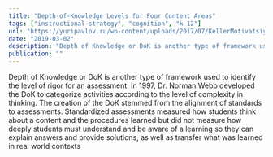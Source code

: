 ```yaml
---
title: "Depth-of-Knowledge Levels for Four Content Areas"
tags: ["instructional strategy", "cognition", "k-12"]
url: "https://yuripavlov.ru/wp-content/uploads/2017/07/KellerMotivatsiya1987.pdf"
date: "2019-03-02"
description: "Depth of Knowledge or DoK is another type of framework used to identify the level of rigor for an assessment. In 1997, Dr. Norman Webb developed the DoK to categorize activities according to the level of complexity in thinking. The creation of the DoK stemmed from the alignment of standards to assessments. Standardized assessments measured how students think about a content and the procedures learned but did not measure how deeply students must understand and be aware of a learning so they can explain answers and provide solutions, as well as transfer what was learned in real world contexts."
publication: ""
---
```


Depth of Knowledge or DoK is another type of framework used to identify the level of rigor for an assessment. In 1997, Dr. Norman Webb developed the DoK to categorize activities according to the level of complexity in thinking. The creation of the DoK stemmed from the alignment of standards to assessments. Standardized assessments measured how students think about a content and the procedures learned but did not measure how deeply students must understand and be aware of a learning so they can explain answers and provide solutions, as well as transfer what was learned in real world contexts
